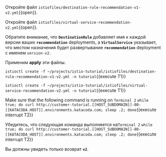 Откройте файл `istiofiles/destination-rule-recommendation-v1-v2.yml`{{open}}.

Откройте файл `istiofiles/virtual-service-recommendation-v2.yml`{{open}}.

Обратите внимание, что **`DestinationRule`** добавляет имя к каждой версии ваших **`recommendation`** deployments, а **`VirtualService`** указывает, что местом назначения будет развертывание **`recommendation`** deployment с именем `version-v2`.

Применим **apply** эти файлы.

`
istioctl create -f ~/projects/istio-tutorial/istiofiles/destination-rule-recommendation-v1-v2.yml -n tutorial
`{{execute T1}}

`
istioctl create -f ~/projects/istio-tutorial/istiofiles/virtual-service-recommendation-v2.yml -n tutorial
`{{execute T1}}

Make sure that the following command is running on `Terminal 2` `while true; do curl http://customer-tutorial.[[HOST_SUBDOMAIN]]-80-[[KATACODA_HOST]].environments.katacoda.com; sleep .2; done`{{execute interrupt T2}}

Убедитесь, что следующая команда выполняется на`Terminal 2` `while true; do curl http://customer-tutorial.[[HOST_SUBDOMAIN]]-80-[[KATACODA_HOST]].environments.katacoda.com; sleep .2; done`{{execute interrupt T2}}

Вы должны увидеть только возврат **`v2`**.
